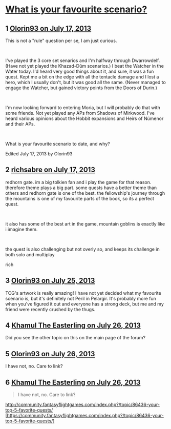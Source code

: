 # [What is your favourite scenario?](https://community.fantasyflightgames.com/topic/86523-what-is-your-favourite-scenario/)

## 1 [Olorin93 on July 17, 2013](https://community.fantasyflightgames.com/topic/86523-what-is-your-favourite-scenario/?do=findComment&comment=816001)

This is not a "rule" question per se, I am just curious.

 

I've played the 3 core set senarios and I'm halfway through Dwarrowdelf. (Have not yet played the Khazad-Dûm scenarios.) I beat the Watcher in the Water today. I'd heard very good things about it, and sure, it was a fun quest. Kept me a bit on the edge with all the tentacle damage and I lost a hero, which I usually don't, but it was good all the same. (Never managed to engage the Watcher, but gained victory points from the Doors of Durin.)

 

I'm now looking forward to entering Moria, but I will probably do that with some friends. Not yet played any APs from Shadows of Mirkwood. I've heard various opinions about the Hobbit expansions and Heirs of Númenor and their APs.

 

What is your favourite scenario to date, and why?

Edited July 17, 2013 by Olorin93

## 2 [richsabre on July 17, 2013](https://community.fantasyflightgames.com/topic/86523-what-is-your-favourite-scenario/?do=findComment&comment=816005)

redhorn gate. im a big tolkien fan and i play the game for that reason. therefore theme plays a big part. some quests have a better theme than others and redhorn gate is one of the best. the fellowship's journey through the mountains is one of my favourite parts of the book, so its a perfect quest.

 

it also has some of the best art in the game, mountain goblins is exactly like i imagine them.

 

the quest is also challenging but not overly so, and keeps its challenge in both solo and multiplay

rich

## 3 [Olorin93 on July 25, 2013](https://community.fantasyflightgames.com/topic/86523-what-is-your-favourite-scenario/?do=findComment&comment=821755)

TCG's artwork is really amazing! I have not yet decided what my favourite scenario is, but it's definitely not Peril in Pelargir. It's probably more fun when you've figured it out and everyone has a strong deck, but me and my friend were recently crushed by the thugs.

## 4 [Khamul The Easterling on July 26, 2013](https://community.fantasyflightgames.com/topic/86523-what-is-your-favourite-scenario/?do=findComment&comment=822728)

Did you see the other topic on this on the main page of the forum?

## 5 [Olorin93 on July 26, 2013](https://community.fantasyflightgames.com/topic/86523-what-is-your-favourite-scenario/?do=findComment&comment=822833)

I have not, no. Care to link?

## 6 [Khamul The Easterling on July 26, 2013](https://community.fantasyflightgames.com/topic/86523-what-is-your-favourite-scenario/?do=findComment&comment=823016)

> I have not, no. Care to link?

http://community.fantasyflightgames.com/index.php?/topic/86436-your-top-5-favorite-quests/ [https://community.fantasyflightgames.com/index.php?/topic/86436-your-top-5-favorite-quests/]

